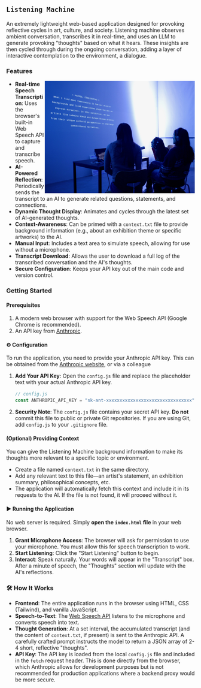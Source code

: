 
## `Listening Machine`
An extremely lightweight web-based application designed for provoking reflective cycles in art, culture, and society. Listening machine observes ambient conversation, transcribes it in real-time, and uses an LLM to generate provoking "thoughts" based on what it hears. These insights are then cycled through during the ongoing conversation, adding a layer of interactive contemplation to the environment, a dialogue. 

### Features



<img src="https://raw.githubusercontent.com/electronic-life/listening_machine/refs/heads/main/image1c.jpg" alt="listening_machine" title="listening_machine" align="right" height="300" />


-   **Real-time Speech Transcription**: Uses the browser's built-in Web Speech API to capture and transcribe speech.
-   **AI-Powered Reflection**: Periodically sends the transcript to an AI to generate related questions, statements, and connections.
-   **Dynamic Thought Display**: Animates and cycles through the latest set of AI-generated thoughts.
-   **Context-Awareness**: Can be primed with a `context.txt` file to provide background information (e.g., about an exhibition theme or specific artworks) to the AI.
-   **Manual Input**: Includes a text area to simulate speech, allowing for use without a microphone.
-   **Transcript Download**: Allows the user to download a full log of the transcribed conversation and the AI's thoughts.
-   **Secure Configuration**: Keeps your API key out of the main code and version control.

### Getting Started

#### Prerequisites

1.  A modern web browser with support for the Web Speech API (Google Chrome is recommended).
2.  An API key from [Anthropic](https://www.anthropic.com/claude).

#### ⚙️ Configuration

To run the application, you need to provide your Anthropic API key. This can be obtained from the [Anthropic website](https://console.anthropic.com/login?returnTo=%2F%3F), or via a colleague 

1.  **Add Your API Key**: Open the `config.js` file and replace the placeholder text with your actual Anthropic API key.

    ```javascript
    // config.js
    const ANTHROPIC_API_KEY = "sk-ant-xxxxxxxxxxxxxxxxxxxxxxxxxxxxxxxx"; // <-- PASTE YOUR KEY HERE
    ```

2.  **Security Note**: The `config.js` file contains your secret API key. **Do not** commit this file to public or private Git repositories. If you are using Git, add `config.js` to your `.gitignore` file.

#### (Optional) Providing Context

You can give the Listening Machine background information to make its thoughts more relevant to a specific topic or environment.

-   Create a file named `context.txt` in the same directory.
-   Add any relevant text to this file—an artist's statement, an exhibition summary, philosophical concepts, etc.
-   The application will automatically fetch this context and include it in its requests to the AI. If the file is not found, it will proceed without it.

#### ▶️ Running the Application

No web server is required. Simply **open the `index.html` file** in your web browser.

1.  **Grant Microphone Access**: The browser will ask for permission to use your microphone. You must allow this for speech transcription to work.
2.  **Start Listening**: Click the "Start Listening" button to begin.
3.  **Interact**: Speak naturally. Your words will appear in the "Transcript" box. After a minute of speech, the "Thoughts" section will update with the AI's reflections.

### 🛠️ How It Works

-   **Frontend**: The entire application runs in the browser using HTML, CSS (Tailwind), and vanilla JavaScript.
-   **Speech-to-Text**: The [Web Speech API](https://developer.mozilla.org/en-US/docs/Web/API/Web_Speech_API) listens to the microphone and converts speech into text.
-   **Thought Generation**: At a set interval, the accumulated transcript (and the content of `context.txt`, if present) is sent to the Anthropic API. A carefully crafted prompt instructs the model to return a JSON array of 2-4 short, reflective "thoughts".
-   **API Key**: The API key is loaded from the local `config.js` file and included in the `fetch` request header. This is done directly from the browser, which Anthropic allows for development purposes but is not recommended for production applications where a backend proxy would be more secure.

